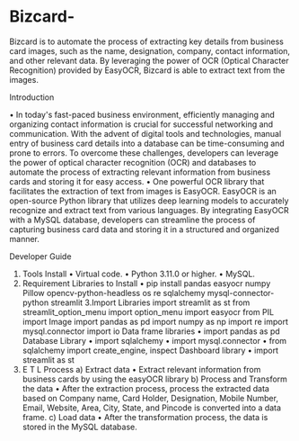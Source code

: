 # Bizcard-
Bizcard is to automate the process of extracting key details from business card images, such as the name, designation, company, contact information, and other relevant data. By leveraging the power of OCR (Optical Character Recognition) provided by EasyOCR, Bizcard is able to extract text from the images.


Introduction


•	In today's fast-paced business environment, efficiently managing and organizing contact information is crucial for successful networking and communication. With the advent of digital tools and technologies, manual entry of business card details into a database can be time-consuming and prone to errors. To overcome these challenges, developers can leverage the power of optical character recognition (OCR) and databases to automate the process of extracting relevant information from business cards and storing it for easy access.
•	One powerful OCR library that facilitates the extraction of text from images is EasyOCR. EasyOCR is an open-source Python library that utilizes deep learning models to accurately recognize and extract text from various languages. By integrating EasyOCR with a MySQL database, developers can streamline the process of capturing business card data and storing it in a structured and organized manner.



Developer Guide
1. Tools Install
•	Virtual code.
•	Python 3.11.0 or higher.
•	MySQL.
2. Requirement Libraries to Install
•	pip install pandas easyocr numpy Pillow opencv-python-headless os re sqlalchemy mysql-connector-python streamlit
3.Import Libraries
import streamlit as st
from streamlit_option_menu import option_menu
import easyocr
from PIL import Image
import pandas as pd
import numpy as np
import re
import mysql.connector
import io
Data frame libraries
•	import pandas as pd
Database Library
•	import sqlalchemy
•	import mysql.connector
•	from sqlalchemy import create_engine, inspect
Dashboard library
•	import streamlit as st
4. E T L Process
a) Extract data
•	Extract relevant information from business cards by using the easyOCR library
b) Process and Transform the data
•	After the extraction process, process the extracted data based on Company name, Card Holder, Designation, Mobile Number, Email, Website, Area, City, State, and Pincode is converted into a data frame.
c) Load data
•	After the transformation process, the data is stored in the MySQL database.
